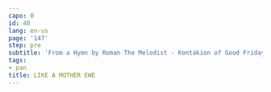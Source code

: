 ```yaml
---
capo: 0
id: 40
lang: en-us
page: '147'
step: pre
subtitle: 'From a Hymn by Roman The Melodist - Kontakion of Good Friday'
tags:
- pan
title: LIKE A MOTHER EWE
---
```

